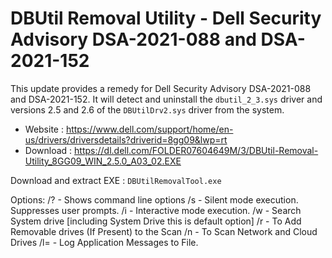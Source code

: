 # DBUtil Removal Utility - Dell Security Advisory DSA-2021-088 and DSA-2021-152

This update provides a remedy for Dell Security Advisory DSA-2021-088 and DSA-2021-152.
It will detect and uninstall the `dbutil_2_3.sys` driver and versions 2.5 and 2.6 of the `DBUtilDrv2.sys` driver from the system.

* Website : https://www.dell.com/support/home/en-us/drivers/driversdetails?driverid=8gg09&lwp=rt
* Download : https://dl.dell.com/FOLDER07604649M/3/DBUtil-Removal-Utility_8GG09_WIN_2.5.0_A03_02.EXE

Download and extract EXE : `DBUtilRemovalTool.exe`

Options:
	/?  - Shows command line options
	/s  - Silent mode execution. Suppresses user prompts.
	/i  - Interactive mode execution.
	/w  - Search System drive [including System Drive this is default option]
	/r  - To Add Removable drives (If Present) to the Scan
	/n  - To Scan Network and Cloud Drives
	/l=<Log file Full Path> - Log Application Messages to File.
